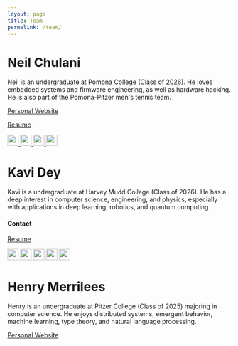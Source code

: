 ```yaml
---
layout: page
title: Team
permalink: /team/
---
```

# Neil Chulani

Neil is an undergraduate at Pomona College (Class of 2026). He loves embedded systems and firmware engineering, as well as hardware hacking. He is also part of the Pomona-Pitzer men's tennis team.

[Personal Website](https://tnnsbeast.github.io/Website/)

[Resume](https://raw.githubusercontent.com/TnnsBeast/Resume/main/Resume.pdf)

<a href="mailto:neil22@me.com">
<img src="https://raw.githubusercontent.com/FortAwesome/Font-Awesome/6.x/svgs/solid/envelope.svg" width="25" height="25">
</a>
<a href="https://github.com/TnnsBeast/">
<img src="https://raw.githubusercontent.com/FortAwesome/Font-Awesome/6.x/svgs/brands/github.svg" width="25" height="25">
</a>
<a href="https://www.linkedin.com/in/neilchulani/">
<img src="https://raw.githubusercontent.com/FortAwesome/Font-Awesome/6.x/svgs/brands/linkedin.svg" width="25" height="25">
</a>
<a href="https://www.youtube.com/channel/UC3RZ6IyR-SYlS8i5XP11t4A">
<img src="https://raw.githubusercontent.com/FortAwesome/Font-Awesome/6.x/svgs/brands/youtube.svg" width="25" height="25">
</a>

# Kavi Dey

Kavi is a undergraduate at Harvey Mudd College (Class of 2026). He has a deep interest in computer science, engineering, and physics, especially with applications in deep learning, robotics, and quantum computing.

#### Contact
<!-- Personal Website -->

[Resume](https://raw.githubusercontent.com/kavidey/resume/main/one-column.pdf)

<a href="mailto:kaviasher@gmail.com">
<img src="https://raw.githubusercontent.com/FortAwesome/Font-Awesome/6.x/svgs/solid/envelope.svg" width="25" height="25">
</a>
<a href="https://github.com/kavidey/">
<img src="https://raw.githubusercontent.com/FortAwesome/Font-Awesome/6.x/svgs/brands/github.svg" width="25" height="25">
</a>
<a href="https://www.linkedin.com/in/kavidey/">
<img src="https://raw.githubusercontent.com/FortAwesome/Font-Awesome/6.x/svgs/brands/linkedin.svg" width="25" height="25">
</a>
<a href="https://www.youtube.com/c/kavidey">
<img src="https://raw.githubusercontent.com/FortAwesome/Font-Awesome/6.x/svgs/brands/youtube.svg" width="25" height="25">
</a>
<a href="https://vimeo.com/kavidey">
<img src="https://raw.githubusercontent.com/FortAwesome/Font-Awesome/6.x/svgs/brands/vimeo.svg" width="25" height="25">
</a>

# Henry Merrilees

Henry is an undergraduate at Pitzer College (Class of 2025) majoring in computer science. He enjoys distributed systems, emergent behavior, machine learning, type theory, and natural language processing.

[Personal Website](https://henrymerrile.es)


